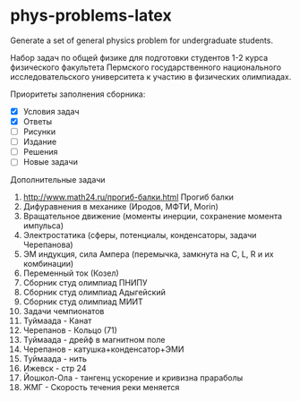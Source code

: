 # phys-problems-latex
Generate a set of general physics problem for undergraduate students.

Набор задач по общей физике для подготовки студентов 1-2 курса физического факультета Пермского государственного национального исследовательского университета к участию в физических олимпиадах.

Приоритеты заполнения сборника:
- [x] Условия задач
- [x] Ответы
- [ ] Рисунки
- [ ] Издание 
- [ ] Решения
- [ ] Новые задачи

Дополнительные задачи
1. http://www.math24.ru/прогиб-балки.html Прогиб балки
2. Дифуравнения в механике (Иродов, МФТИ, Morin)
3. Вращательное движение (моменты инерции, сохранение момента импульса)
4. Электростатика (сферы, потенциалы, конденсаторы, задачи Черепанова)
5. ЭМ индукция, сила Ампера (перемычка, замкнута на C, L, R и их комбинации)
6. Переменный ток (Козел)
7. Сборник студ олимпиад ПНИПУ
8. Сборник студ олимпиад Адыгейский
9. Сборник студ олимпиад МИИТ
10. Задачи чемпионатов
11. Туймаада - Канат
12. Черепанов - Кольцо (71)
13. Туймаада - дрейф в магнитном поле
14. Черепанов - катушка+конденсатор+ЭМИ
15. Туймаада - нить
16. Ижевск - стр 24
17. Йошкол-Ола - тангенц ускорение и кривизна прараболы
18. ЖМГ - Скорость течения реки меняется
